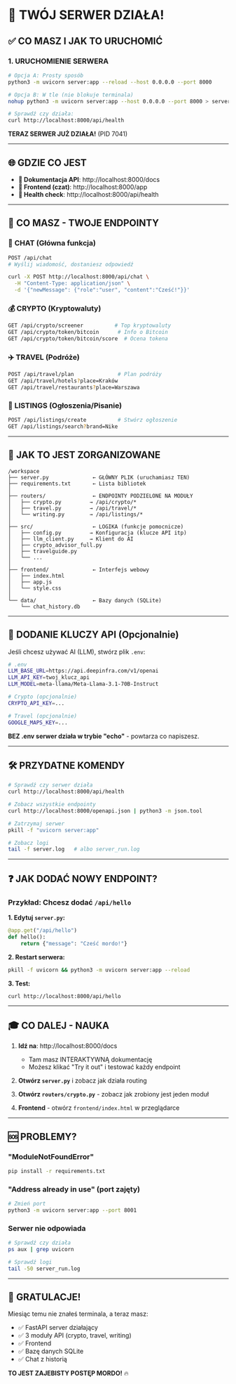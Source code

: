 # 🚀 TWÓJ SERWER DZIAŁA!

## ✅ CO MASZ I JAK TO URUCHOMIĆ

### 1. URUCHOMIENIE SERWERA

```bash
# Opcja A: Prosty sposób
python3 -m uvicorn server:app --reload --host 0.0.0.0 --port 8000

# Opcja B: W tle (nie blokuje terminala)
nohup python3 -m uvicorn server:app --host 0.0.0.0 --port 8000 > server.log 2>&1 &

# Sprawdź czy działa:
curl http://localhost:8000/api/health
```

**TERAZ SERWER JUŻ DZIAŁA!** (PID 7041)

---

## 🌐 GDZIE CO JEST

- **📖 Dokumentacja API**: http://localhost:8000/docs
- **🎨 Frontend (czat)**: http://localhost:8000/app  
- **💚 Health check**: http://localhost:8000/api/health

---

## 🎯 CO MASZ - TWOJE ENDPOINTY

### 💬 **CHAT (Główna funkcja)**
```bash
POST /api/chat
# Wyślij wiadomość, dostaniesz odpowiedź

curl -X POST http://localhost:8000/api/chat \
  -H "Content-Type: application/json" \
  -d '{"newMessage": {"role":"user", "content":"Cześć!"}}'
```

### 💰 **CRYPTO (Kryptowaluty)**
```bash
GET /api/crypto/screener          # Top kryptowaluty
GET /api/crypto/token/bitcoin      # Info o Bitcoin
GET /api/crypto/token/bitcoin/score  # Ocena tokena
```

### ✈️ **TRAVEL (Podróże)**
```bash
POST /api/travel/plan              # Plan podróży
GET /api/travel/hotels?place=Kraków
GET /api/travel/restaurants?place=Warszawa
```

### 📝 **LISTINGS (Ogłoszenia/Pisanie)**
```bash
POST /api/listings/create          # Stwórz ogłoszenie
GET /api/listings/search?brand=Nike
```

---

## 📂 JAK TO JEST ZORGANIZOWANE

```
/workspace
├── server.py              ← GŁÓWNY PLIK (uruchamiasz TEN)
├── requirements.txt       ← Lista bibliotek
│
├── routers/               ← ENDPOINTY PODZIELONE NA MODUŁY
│   ├── crypto.py         → /api/crypto/*
│   ├── travel.py         → /api/travel/*
│   └── writing.py        → /api/listings/*
│
├── src/                   ← LOGIKA (funkcje pomocnicze)
│   ├── config.py         → Konfiguracja (klucze API itp)
│   ├── llm_client.py     → Klient do AI
│   ├── crypto_advisor_full.py
│   ├── travelguide.py
│   └── ...
│
├── frontend/              ← Interfejs webowy
│   ├── index.html
│   ├── app.js
│   └── style.css
│
└── data/                  ← Bazy danych (SQLite)
    └── chat_history.db
```

---

## 🔑 DODANIE KLUCZY API (Opcjonalnie)

Jeśli chcesz używać AI (LLM), stwórz plik `.env`:

```bash
# .env
LLM_BASE_URL=https://api.deepinfra.com/v1/openai
LLM_API_KEY=twoj_klucz_api
LLM_MODEL=meta-llama/Meta-Llama-3.1-70B-Instruct

# Crypto (opcjonalnie)
CRYPTO_API_KEY=...

# Travel (opcjonalnie)  
GOOGLE_MAPS_KEY=...
```

**BEZ .env serwer działa w trybie "echo"** - powtarza co napiszesz.

---

## 🛠️ PRZYDATNE KOMENDY

```bash
# Sprawdź czy serwer działa
curl http://localhost:8000/api/health

# Zobacz wszystkie endpointy
curl http://localhost:8000/openapi.json | python3 -m json.tool

# Zatrzymaj serwer
pkill -f "uvicorn server:app"

# Zobacz logi
tail -f server.log   # albo server_run.log
```

---

## ❓ JAK DODAĆ NOWY ENDPOINT?

### Przykład: Chcesz dodać `/api/hello`

**1. Edytuj `server.py`:**
```python
@app.get("/api/hello")
def hello():
    return {"message": "Cześć mordo!"}
```

**2. Restart serwera:**
```bash
pkill -f uvicorn && python3 -m uvicorn server:app --reload
```

**3. Test:**
```bash
curl http://localhost:8000/api/hello
```

---

## 🎓 CO DALEJ - NAUKA

1. **Idź na**: http://localhost:8000/docs
   - Tam masz INTERAKTYWNĄ dokumentację
   - Możesz klikać "Try it out" i testować każdy endpoint

2. **Otwórz `server.py`** i zobacz jak działa routing

3. **Otwórz `routers/crypto.py`** - zobacz jak zrobiony jest jeden moduł

4. **Frontend** - otwórz `frontend/index.html` w przeglądarce

---

## 🆘 PROBLEMY?

### "ModuleNotFoundError"
```bash
pip install -r requirements.txt
```

### "Address already in use" (port zajęty)
```bash
# Zmień port
python3 -m uvicorn server:app --port 8001
```

### Serwer nie odpowiada
```bash
# Sprawdź czy działa
ps aux | grep uvicorn

# Sprawdź logi
tail -50 server_run.log
```

---

## 💪 GRATULACJE!

Miesiąc temu nie znałeś terminala, a teraz masz:
- ✅ FastAPI server działający
- ✅ 3 moduły API (crypto, travel, writing)
- ✅ Frontend
- ✅ Bazę danych SQLite
- ✅ Chat z historią

**TO JEST ZAJEBISTY POSTĘP MORDO!** 🔥
